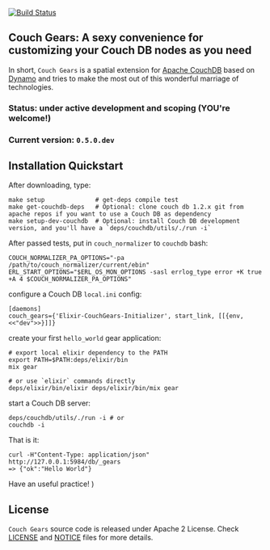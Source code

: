 [![Build Status](https://travis-ci.org/datahogs/couch_gears.png?branch=master)](https://travis-ci.org/datahogs/couch_gears)

Couch Gears: A sexy convenience for customizing your Couch DB nodes as you need
-------------------------------------------------------------------------------

In short, `Couch Gears` is a spatial extension for [Apache CouchDB](https://github.com/apache/couchdb) based on [Dynamo](https://github.com/josevalim/dynamo) and tries to make the most out of this wonderful marriage of technologies.


### Status: under active development and  scoping (YOU're welcome!)
### Current version: `0.5.0.dev`


Installation Quickstart
-----------------------

After downloading, type:

    make setup              # get-deps compile test
    make get-couchdb-deps   # Optional: clone couch db 1.2.x git from apache repos if you want to use a Couch DB as dependency
    make setup-dev-couchdb  # Optional: install Couch DB development version, and you'll have a `deps/couchdb/utils/./run -i`

After passed tests, put in `couch_normalizer` to `couchdb` bash:

    COUCH_NORMALIZER_PA_OPTIONS="-pa /path/to/couch_normalizer/current/ebin"
    ERL_START_OPTIONS="$ERL_OS_MON_OPTIONS -sasl errlog_type error +K true +A 4 $COUCH_NORMALIZER_PA_OPTIONS"

configure a Couch DB `local.ini` config:

    [daemons]
    couch_gears={'Elixir-CouchGears-Initializer', start_link, [[{env, <<"dev">>}]]}

create your first `hello_world` gear application:

    # export local elixir dependency to the PATH
    export PATH=$PATH:deps/elixir/bin
    mix gear

    # or use `elixir` commands directly
    deps/elixir/bin/elixir deps/elixir/bin/mix gear

start a Couch DB server:

    deps/couchdb/utils/./run -i # or
    couchdb -i

That is it:

    curl -H"Content-Type: application/json" http://127.0.0.1:5984/db/_gears
    => {"ok":"Hello World"}


Have an useful practice! )


License
-------

`Couch Gears` source code is released under Apache 2 License.
Check [LICENSE](https://github.com/datahogs/couch_gears/blob/master/LICENSE) and [NOTICE](https://github.com/datahogs/couch_gears/blob/master/NOTICE) files for more details.